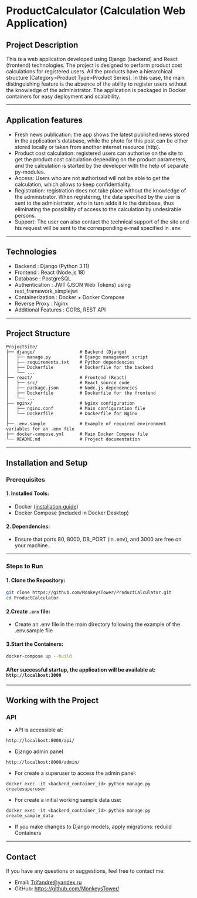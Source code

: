 # ProductCalculator (Calculation Web Application)
## Project Description
This is a web application developed using Django (backend) and React (frontend) technologies. The project is designed to perform product cost calculations for registered users. All the products have a hierarchical structure (Category>Product Type>Product Series). In this case, the main distinguishing feature is the absence of the ability to register users without the knowledge of the administrator. The application is packaged in Docker containers for easy deployment and scalability.

---
## Application features
 - Fresh news publication: the app shows the latest published news stored in the application's database, while the photo for this post can be either stored locally or taken from another internet resource (http).
 - Product cost calculation: registered users can authorise on the site to get the product cost calculation depending on the product parameters, and the calculation is started by the developer with the help of separate py-modules. 
 - Access: Users who are not authorised will not be able to get the calculation, which allows to keep confidentiality.
 - Registration: registration does not take place without the knowledge of the administrator. When registering, the data specified by the user is sent to the administrator, who in turn adds it to the database, thus eliminating the possibility of access to the calculation by undesirable persons.
 - Support: The user can also contact the technical support of the site and his request will be sent to the corresponding e-mail specified in .env.
---
## Technologies
 - Backend : Django (Python 3.11)
 - Frontend : React (Node.js 18)
 - Database : PostgreSQL
 - Authentication : JWT (JSON Web Tokens) using rest_framework_simplejwt
 - Containerization : Docker + Docker Compose
 - Reverse Proxy : Nginx
 - Additional Features : CORS, REST API

---
## Project Structure
```
ProjectSite/
├── django/                 # Backend (Django)
│   ├── manage.py           # Django management script
│   ├── requirements.txt    # Python dependencies
│   ├── Dockerfile          # Dockerfile for the backend
│   └── ...
├── react/                  # Frontend (React)
│   ├── src/                # React source code
│   ├── package.json        # Node.js dependencies
│   ├── Dockerfile          # Dockerfile for the frontend
│   └── ...
├── nginx/                  # Nginx configuration
│   ├── nginx.conf          # Main configuration file
│   └── Dockerfile          # Dockerfile for Nginx
│ 
├── .env.sample             # Example of required environment variables for an .env file
├── docker-compose.yml      # Main Docker Compose file
└── README.md               # Project documentation
```

---
## Installation and Setup

### Prerequisites
#### 1. Installed Tools:
 - Docker ([installation guide](https://docs.docker.com/get-started/get-docker/))
 - Docker Compose (included in Docker Desktop)

#### 2. Dependencies:
 - Ensure that ports 80, 8000, DB_PORT (in .env), and 3000 are free on your machine.

---
### Steps to Run
#### 1. Clone the Repository:
```bash
git clone https://github.com/MonkeysTower/ProductCalculator.git 
cd ProductCalculator
```

#### 2.Create `.env` file:
 - Create an .env file in the main directory following the example of the .env.sample file

#### 3.Start the Containers:
```bash
docker-compose up --build
```


#### After successful startup, the application will be available at: `http://localhost:3000`

---
## Working with the Project
### API
 - API is accessible at:
```https
http://localhost:8000/api/
```

 - Django admin panel
```https
http://localhost:8000/admin/
```

 - For create a superuser to access the admin panel:
```
docker exec -it <backend_container_id> python manage.py createsuperuser
```

 - For create a initial working sample data use:
```
docker exec -it <backend_container_id> python manage.py create_sample_data
```

 - If you make changes to Django models, apply migrations: reduild Containers

---
## Contact
If you have any questions or suggestions, feel free to contact me:
 - Email: Trifandre@yandex.ru
 - GitHub: <https://github.com/MonkeysTower/>